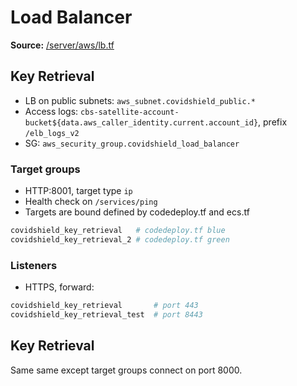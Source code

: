 # Load Balancer
**Source:** [/server/aws/lb.tf](https://github.com/cds-snc/covid-alert-server-staging-terraform/blob/master/server/aws/lb.tf)

## Key Retrieval
- LB on public subnets: `aws_subnet.covidshield_public.*`
- Access logs: `cbs-satellite-account-bucket${data.aws_caller_identity.current.account_id}`, prefix `/elb_logs_v2`
- SG: `aws_security_group.covidshield_load_balancer`

### Target groups
- HTTP:8001, target type `ip`
- Health check on `/services/ping`
- Targets are bound defined by codedeploy.tf and ecs.tf
```sh
covidshield_key_retrieval   # codedeploy.tf blue
covidshield_key_retrieval_2 # codedeploy.tf green
```

### Listeners
- HTTPS, forward:
```sh
covidshield_key_retrieval       # port 443
covidshield_key_retrieval_test  # port 8443
```

## Key Retrieval
Same same except target groups connect on port 8000.
